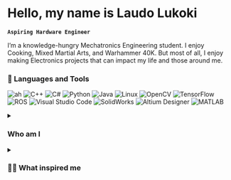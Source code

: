 # Hello, my name is Laudo Lukoki

**`Aspiring Hardware Engineer`**

I’m a knowledge-hungry Mechatronics Engineering student. I enjoy Cooking, Mixed Martial Arts, and Warhammer 40K.
But most of all, I enjoy making Electronics projects that can impact my life and those around me. 
<!--With this (a Readme portfolio project), I want to demonstrate some of my completed personal and academic projects.
I will also showcase some of my current real-time data sent from sensors in my room with a SQL database and PHP. 
Essentially this is a whole software project that showcases my hardware projects. Enjoy!-->

### 🧰 Languages and Tools
![ah](https://img.shields.io/badge/c-%2300599C.svg?style=for-the-badge&logo=c&logoColor=white)
![C++](https://img.shields.io/badge/c++-%2300599C.svg?style=for-the-badge&logo=c%2B%2B&logoColor=white)
![C#](https://img.shields.io/badge/c%23-%23239120.svg?style=for-the-badge&logo=c-sharp&logoColor=white)
![Python](https://img.shields.io/badge/python-3670A0?style=for-the-badge&logo=python&logoColor=ffdd54)
![Java](https://img.shields.io/badge/java-%23ED8B00.svg?style=for-the-badge&logo=java&logoColor=white)
![Linux](https://img.shields.io/badge/Linux-FCC624?style=for-the-badge&logo=linux&logoColor=black)
![OpenCV](https://img.shields.io/badge/opencv-%23white.svg?style=for-the-badge&logo=opencv&logoColor=white)
![TensorFlow](https://img.shields.io/badge/TensorFlow-%23FF6F00.svg?style=for-the-badge&logo=TensorFlow&logoColor=white)
![ROS](https://img.shields.io/badge/ros-%230A0FF9.svg?style=for-the-badge&logo=ros&logoColor=white)
![Visual Studio Code](https://img.shields.io/badge/-Visual%20Studio%20Code-007ACC?style=for-the-badge&logo=visual-studio-code&logoColor=white)
![SolidWorks](https://img.shields.io/badge/-SolidWorks-orange?style=for-the-badge&logo=solidworks&logoColor=white)
![Altium Designer](https://img.shields.io/badge/-Altium%20Designer-A5915F?style=for-the-badge&logo=altium-designer&logoColor=white)
![MATLAB](https://img.shields.io/badge/-MATLAB-0076A8?style=for-the-badge&logo=mathworks&logoColor=white)
<br />

<details>
 <summary><h3> Who am I</h3></summary>
 My full name is Laudo Finda Pedro Lukoki. I was born in Luanda, Angola in 2001, and moved to Cuba with my family in 2012. There, I graduated in 2019 with an IB Diploma from the International School of Havana and also learned fluent Spanish and English. 6 months later I found myself in Aachen, Germany, where I enrolled in an Intensive Language Course. Unfortunately, the COVID lockdown started 3 into my language course, which required the rest to be done online. I then Enrolled in the Rhein-Waal University of Applied Sciences, where I currently study Mechatronics Systems Engineering. I enjoy Hardware and MCU programming and wish to be able to pursue it professionally. I am part of my university's Robotics Club and eGoKart Team, where I not only gain technical experience but also teamwork and soft skills. Similarly, I have also joined Reddit and Discord communities dedicated to Embedded Systems. My goal is to be a multidimensional engineer, as my interests vary and span from making my Bicycle an IoT project to even C++ Game Design.
 <br />
</details>

 <details>
 <summary><h3>👨‍💻 What inspired me </h3></summary>
   One of my earliest inspirations was purchasing an Arduino Uno development kit with sensors. I was amazed at how many things can be done and made with just one board. I then started encountering boards that are capable of WiFi and Bluetooth and even bought custom boards. I was forever changed. Since then I have now finished around 10 personal projects and a few academic ones, all spanning topics from a board game about math to a robot car which I can see and control from my mobile phone. The biggest difference I recognize within myself since I started is that now I have a better idea of how little I truly know. Though ROS2, FPGAs, and RTOS are still new to me, I rejoice at the chance of learning something new. I want to learn and experience through making, and I believe I am in the right path.
</details>
